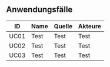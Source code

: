 ## Anwendungsfälle 

| ID  |  Name        | Quelle       |    Akteure|
|-----|--------------|--------------|--------------|
|UC01 | Test | Test| Test|
|UC02 | Test| Test | Test|
|UC03 | Test | Test   | Test|
